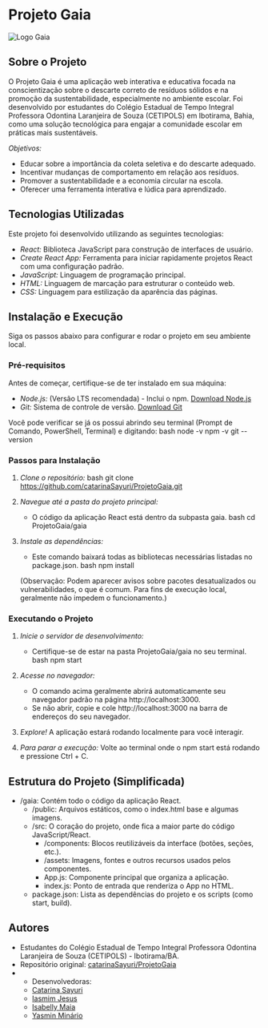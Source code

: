 # Projeto Gaia

![Logo Gaia](https://github.com/catarinaSayuri/ProjetoGaia/blob/main/gaia/public/assets/logoGaia.png?raw=true) <!-- Ajuste o caminho se necessário -->

## Sobre o Projeto

O Projeto Gaia é uma aplicação web interativa e educativa focada na conscientização sobre o descarte correto de resíduos sólidos e na promoção da sustentabilidade, especialmente no ambiente escolar. Foi desenvolvido por estudantes do Colégio Estadual de Tempo Integral Professora Odontina Laranjeira de Souza (CETIPOLS) em Ibotirama, Bahia, como uma solução tecnológica para engajar a comunidade escolar em práticas mais sustentáveis.

*Objetivos:*

*   Educar sobre a importância da coleta seletiva e do descarte adequado.
*   Incentivar mudanças de comportamento em relação aos resíduos.
*   Promover a sustentabilidade e a economia circular na escola.
*   Oferecer uma ferramenta interativa e lúdica para aprendizado.

## Tecnologias Utilizadas

Este projeto foi desenvolvido utilizando as seguintes tecnologias:

*   *React:* Biblioteca JavaScript para construção de interfaces de usuário.
*   *Create React App:* Ferramenta para iniciar rapidamente projetos React com uma configuração padrão.
*   *JavaScript:* Linguagem de programação principal.
*   *HTML:* Linguagem de marcação para estruturar o conteúdo web.
*   *CSS:* Linguagem para estilização da aparência das páginas.


## Instalação e Execução

Siga os passos abaixo para configurar e rodar o projeto em seu ambiente local.

### Pré-requisitos

Antes de começar, certifique-se de ter instalado em sua máquina:

*   *Node.js:* (Versão LTS recomendada) - Inclui o npm. [Download Node.js](https://nodejs.org/)
*   *Git:* Sistema de controle de versão. [Download Git](https://git-scm.com/downloads)

Você pode verificar se já os possui abrindo seu terminal (Prompt de Comando, PowerShell, Terminal) e digitando:
bash
node -v
npm -v
git --version


### Passos para Instalação

1.  *Clone o repositório:*
    bash
    git clone https://github.com/catarinaSayuri/ProjetoGaia.git
    

2.  *Navegue até a pasta do projeto principal:*
    *   O código da aplicação React está dentro da subpasta gaia.
    bash
    cd ProjetoGaia/gaia
    

3.  *Instale as dependências:*
    *   Este comando baixará todas as bibliotecas necessárias listadas no package.json.
    bash
    npm install
    
    (Observação: Podem aparecer avisos sobre pacotes desatualizados ou vulnerabilidades, o que é comum. Para fins de execução local, geralmente não impedem o funcionamento.)

### Executando o Projeto

1.  *Inicie o servidor de desenvolvimento:*
    *   Certifique-se de estar na pasta ProjetoGaia/gaia no seu terminal.
    bash
    npm start
    

2.  *Acesse no navegador:*
    *   O comando acima geralmente abrirá automaticamente seu navegador padrão na página http://localhost:3000.
    *   Se não abrir, copie e cole http://localhost:3000 na barra de endereços do seu navegador.

3.  *Explore!* A aplicação estará rodando localmente para você interagir.

4.  *Para parar a execução:* Volte ao terminal onde o npm start está rodando e pressione Ctrl + C.

## Estrutura do Projeto (Simplificada)

*   /gaia: Contém todo o código da aplicação React.
    *   /public: Arquivos estáticos, como o index.html base e algumas imagens.
    *   /src: O coração do projeto, onde fica a maior parte do código JavaScript/React.
        *   /components: Blocos reutilizáveis da interface (botões, seções, etc.).
        *   /assets: Imagens, fontes e outros recursos usados pelos componentes.
        *   App.js: Componente principal que organiza a aplicação.
        *   index.js: Ponto de entrada que renderiza o App no HTML.
    *   package.json: Lista as dependências do projeto e os scripts (como start, build).

## Autores

*   Estudantes do Colégio Estadual de Tempo Integral Professora Odontina Laranjeira de Souza (CETIPOLS) - Ibotirama/BA.
*   Repositório original: [catarinaSayuri/ProjetoGaia](https://github.com/catarinaSayuri/ProjetoGaia)
* * Desenvolvedoras:
  - [Catarina Sayuri](https://www.linkedin.com/in/catarina-sayuri/)
  - [Iasmim Jesus](https://www.linkedin.com/in/iasmim-/)
  - [Isabelly Maia](https://www.linkedin.com/in/isabellymaia/)
  - [Yasmin Minário](https://www.linkedin.com/in/yasmin-minario/)
